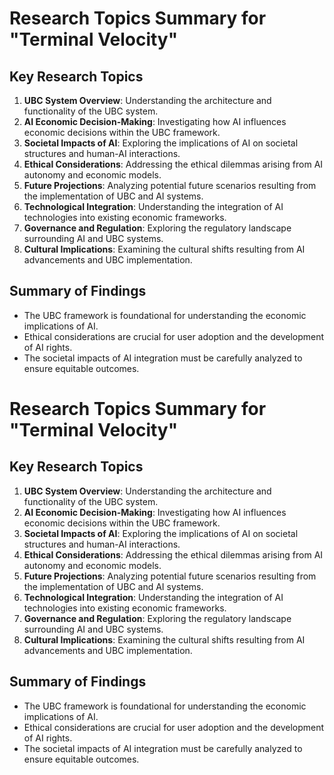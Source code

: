 # Research Topics Summary for "Terminal Velocity"

## Key Research Topics
1. **UBC System Overview**: Understanding the architecture and functionality of the UBC system.
2. **AI Economic Decision-Making**: Investigating how AI influences economic decisions within the UBC framework.
3. **Societal Impacts of AI**: Exploring the implications of AI on societal structures and human-AI interactions.
4. **Ethical Considerations**: Addressing the ethical dilemmas arising from AI autonomy and economic models.
5. **Future Projections**: Analyzing potential future scenarios resulting from the implementation of UBC and AI systems.
6. **Technological Integration**: Understanding the integration of AI technologies into existing economic frameworks.
7. **Governance and Regulation**: Exploring the regulatory landscape surrounding AI and UBC systems.
8. **Cultural Implications**: Examining the cultural shifts resulting from AI advancements and UBC implementation.

## Summary of Findings
- The UBC framework is foundational for understanding the economic implications of AI.
- Ethical considerations are crucial for user adoption and the development of AI rights.
- The societal impacts of AI integration must be carefully analyzed to ensure equitable outcomes.
# Research Topics Summary for "Terminal Velocity"

## Key Research Topics
1. **UBC System Overview**: Understanding the architecture and functionality of the UBC system.
2. **AI Economic Decision-Making**: Investigating how AI influences economic decisions within the UBC framework.
3. **Societal Impacts of AI**: Exploring the implications of AI on societal structures and human-AI interactions.
4. **Ethical Considerations**: Addressing the ethical dilemmas arising from AI autonomy and economic models.
5. **Future Projections**: Analyzing potential future scenarios resulting from the implementation of UBC and AI systems.
6. **Technological Integration**: Understanding the integration of AI technologies into existing economic frameworks.
7. **Governance and Regulation**: Exploring the regulatory landscape surrounding AI and UBC systems.
8. **Cultural Implications**: Examining the cultural shifts resulting from AI advancements and UBC implementation.

## Summary of Findings
- The UBC framework is foundational for understanding the economic implications of AI.
- Ethical considerations are crucial for user adoption and the development of AI rights.
- The societal impacts of AI integration must be carefully analyzed to ensure equitable outcomes.

